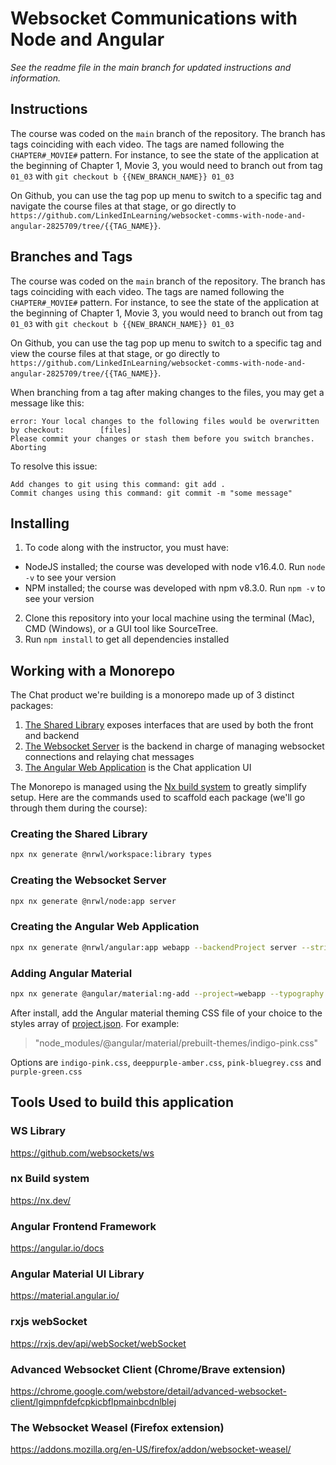 # Websocket Communications with Node and Angular

_See the readme file in the main branch for updated instructions and information._

## Instructions

The course was coded on the `main` branch of the repository. The branch has tags coinciding with each video. The tags
are named following the `CHAPTER#_MOVIE#` pattern. For instance, to see the state of the application at the beginning of
Chapter 1, Movie 3, you would need to branch out from tag `01_03` with `git checkout b {{NEW_BRANCH_NAME}} 01_03`

On Github, you can use the tag pop up menu to switch to a specific tag and navigate the course files at that stage, or
go directly to `https://github.com/LinkedInLearning/websocket-comms-with-node-and-angular-2825709/tree/{{TAG_NAME}}`.

## Branches and Tags

The course was coded on the `main` branch of the repository. The branch has tags coinciding with each video. The tags
are named following the `CHAPTER#_MOVIE#` pattern. For instance, to see the state of the application at the beginning of
Chapter 1, Movie 3, you would need to branch out from tag `01_03` with `git checkout b {{NEW_BRANCH_NAME}} 01_03`

On Github, you can use the tag pop up menu to switch to a specific tag and view the course files at that stage, or go
directly to `https://github.com/LinkedInLearning/websocket-comms-with-node-and-angular-2825709/tree/{{TAG_NAME}}`.

When branching from a tag after making changes to the files, you may get a message like this:

    error: Your local changes to the following files would be overwritten by checkout:        [files]
    Please commit your changes or stash them before you switch branches.
    Aborting

To resolve this issue:

    Add changes to git using this command: git add .
	Commit changes using this command: git commit -m "some message"

## Installing

1. To code along with the instructor, you must have:

- NodeJS installed; the course was developed with node v16.4.0. Run `node -v` to see your version
- NPM installed; the course was developed with npm v8.3.0. Run `npm -v` to see your version

2. Clone this repository into your local machine using the terminal (Mac), CMD (Windows), or a GUI tool like SourceTree.
3. Run `npm install` to get all dependencies installed

[lil-course-url]: https://www.linkedin.com/learning/

[lil-thumbnail-url]: http://

## Working with a Monorepo

The Chat product we're building is a monorepo made up of 3 distinct packages:

1. [The Shared Library](./packages/types) exposes interfaces that are used by both the front and backend
2. [The Websocket Server](./packages/server) is the backend in charge of managing websocket connections and relaying
   chat messages
3. [The Angular Web Application](./packages/webapp) is the Chat application UI

The Monorepo is managed using the [Nx build system](https://nx.dev/) to greatly simplify setup. Here are the commands
used to scaffold each package (we'll go through them during the course):

### Creating the Shared Library

```bash
npx nx generate @nrwl/workspace:library types
```

### Creating the Websocket Server

```bash
npx nx generate @nrwl/node:app server
```

### Creating the Angular Web Application

```bash
npx nx generate @nrwl/angular:app webapp --backendProject server --strict false --style scss --routing false
```

### Adding Angular Material

```bash
npx nx generate @angular/material:ng-add --project=webapp --typography false --theme indigo-pink --animations true
```

After install, add the Angular material theming CSS file of your choice to the styles array
of [project.json](./packages/webapp/project.json). For example:
> "node_modules/@angular/material/prebuilt-themes/indigo-pink.css"

Options are `indigo-pink.css`, `deeppurple-amber.css`, `pink-bluegrey.css` and `purple-green.css`

## Tools Used to build this application

### WS Library

https://github.com/websockets/ws

### nx Build system

https://nx.dev/

### Angular Frontend Framework

https://angular.io/docs

### Angular Material UI Library

https://material.angular.io/

### rxjs webSocket

https://rxjs.dev/api/webSocket/webSocket

### Advanced Websocket Client (Chrome/Brave extension)

https://chrome.google.com/webstore/detail/advanced-websocket-client/lgimpnfdefcpkicbflpmainbcdnlblej

### The Websocket Weasel (Firefox extension)

https://addons.mozilla.org/en-US/firefox/addon/websocket-weasel/
